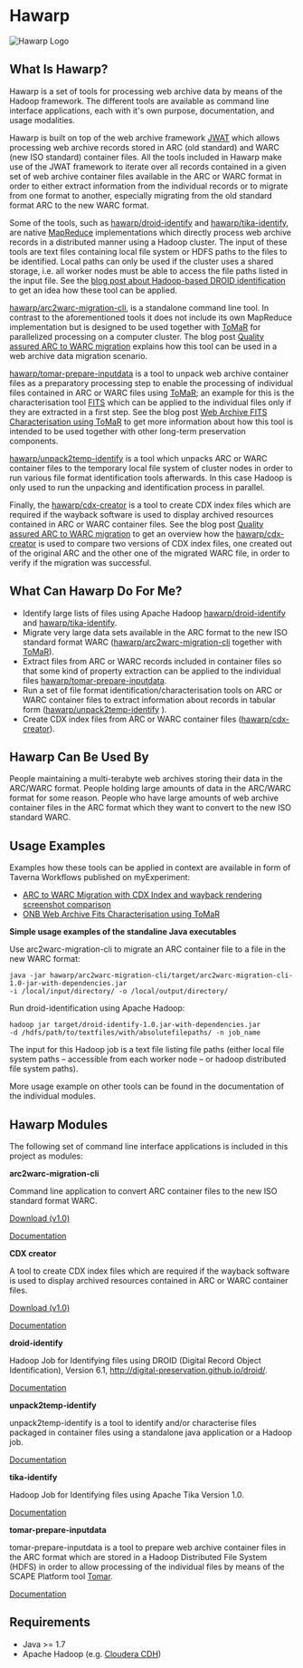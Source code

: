 Hawarp
======

![Hawarp Logo](https://lh4.googleusercontent.com/RTeHNY7CDXRu3Vd3Lrny0G8DUhvjkrKxCSKA1Po9LFGzGYeqIVuqzZPMO83oeWzjcNoYvn3H9TxNe1XzVBdR6M4SwXtR06qj5wmXJa7XfVTLEsxyxdGS8v1gJHs596qPXQ?raw=true)

What Is Hawarp?
---------------

Hawarp is a set of tools for processing web archive data by means of the Hadoop 
framework. The different tools are available as command line interface 
applications, each with it's own purpose, documentation, and usage modalities.

Hawarp is built on top of the web archive framework 
[JWAT](https://sbforge.org/display/JWAT/) which allows processing web archive records 
stored in ARC (old standard) and WARC (new ISO standard) container files. All 
the tools included in Hawarp make use of the JWAT framework to iterate over all 
records contained in a given set of web archive container files available in the 
ARC or WARC format in order to either extract information from the individual 
records or to migrate from one format to another, especially migrating from the 
old standard format ARC to the new WARC format.

Some of the tools, such as 
[hawarp/droid-identify](https://github.com/openplanets/hawarp/tree/master/droid-identify) 
and 
[hawarp/tika-identify](https://github.com/openplanets/hawarp/tree/master/tika-identify), 
are native [MapReduce](http://en.wikipedia.org/wiki/MapReduce) implementations 
which directly process web archive records in a distributed manner using a 
Hadoop cluster. The input of these tools are text files containing local file system or HDFS paths to the files to be identified. Local paths can only be used if the cluster uses a shared storage, i.e. all worker nodes must be able to access the file paths listed in the input file. See the [blog post about Hadoop-based DROID identification](http://www.openplanetsfoundation.org/blogs/2013-05-24-droid-file-format-identification-using-hadoop) to get an idea how these tool can be applied.

[hawarp/arc2warc-migration-cli](https://github.com/openplanets/hawarp/tree/master/arc2warc-migration-cli), 
is a standalone command line tool. In contrast to the aforementioned tools it does not include its own MapReduce implementation but is designed to be used together with [ToMaR](https://github.com/openplanets/tomar) for parallelized processing on a computer cluster. The blog post 
[Quality assured ARC to WARC migration](http://openplanetsfoundation.org/blogs/2014-07-10-quality-assured-arc-warc-migration) explains how this tool can be used in a web archive data migration scenario.

[hawarp/tomar-prepare-inputdata](https://github.com/openplanets/hawarp/tree/master/tomar-prepare-inputdata) 
is a tool to unpack web archive container files as a preparatory processing step to enable the processing of individual files contained in ARC or WARC files using [ToMaR](https://github.com/openplanets/tomar); 
an example for this is the characterisation tool [FITS](http://projects.iq.harvard.edu/fits) which can be applied to the 
individual files only if they are extracted in a first step. See the blog post [Web Archive FITS Characterisation using ToMaR](http://www.openplanetsfoundation.org/blogs/2013-12-16-web-archive-fits-characterisation-using-tomar) to get more information about how this tool is intended to be used together with other long-term preservation components.

[hawarp/unpack2temp-identify](https://github.com/openplanets/hawarp/tree/master/unpack2temp-identify) 
is a tool which unpacks ARC or WARC container files to 
the temporary local file system of cluster nodes in order to run various file 
format identification tools afterwards. In this case Hadoop is only used to run 
the unpacking and identification process in parallel.

Finally, the 
[hawarp/cdx-creator](https://github.com/openplanets/hawarp/tree/master/cdx-creator) is a tool to create CDX index files which are required 
if the wayback software is used to display archived resources contained in ARC 
or WARC container files. See the blog post 
[Quality assured ARC to WARC migration](http://openplanetsfoundation.org/blogs/2014-07-10-quality-assured-arc-warc-migration) 
to get an overview how the 
[hawarp/cdx-creator](https://github.com/openplanets/hawarp/tree/master/cdx-creator) 
is used to compare two versions of CDX index files, one created out of the 
original ARC and the other one of the migrated WARC file, in order to verify if 
the migration was successful.


What Can Hawarp Do For Me?
--------------------------

* Identify large lists of files using Apache Hadoop [hawarp/droid-identify](https://github.com/openplanets/hawarp/tree/master/droid-identify) 
and 
[hawarp/tika-identify](https://github.com/openplanets/hawarp/tree/master/tika-identify). 
* Migrate very large data sets available in the ARC format to the new ISO standard format WARC ([hawarp/arc2warc-migration-cli](https://github.com/openplanets/hawarp/tree/master/arc2warc-migration-cli) together with [ToMaR](https://github.com/openplanets/tomar)).
* Extract  files from ARC or WARC records included in container files so that some kind of property extraction can be applied to the individual files [hawarp/tomar-prepare-inputdata](https://github.com/openplanets/hawarp/tree/master/tomar-prepare-inputdata).
* Run a set of file format identification/characterisation tools on ARC or WARC container files to extract information about records in tabular form ([hawarp/unpack2temp-identify](https://github.com/openplanets/hawarp/tree/master/unpack2temp-identify) ).
* Create CDX index files from ARC or WARC container files ([hawarp/cdx-creator](https://github.com/openplanets/hawarp/tree/master/cdx-creator)).

Hawarp Can Be Used By
---------------------

People maintaining a multi-terabyte web archives storing their data in the ARC/WARC format.
People holding large amounts of data in the ARC/WARC format for some reason.
People who have large amounts of web archive container files in the ARC format which they want to convert to the new ISO standard WARC.

Usage Examples
--------------

Examples how these tools can be applied in context are available in form of Taverna Workflows published on myExperiment:

* [ARC to WARC Migration with CDX Index and wayback rendering screenshot comparison](http://www.myexperiment.org/workflows/4333.html)
* [ONB Web Archive Fits Characterisation using ToMaR](http://www.myexperiment.org/workflows/3933.html)

**Simple usage examples of the standaline Java executables**

Use arc2warc-migration-cli to migrate an ARC container file to a file in the new WARC format:

    java -jar hawarp/arc2warc-migration-cli/target/arc2warc-migration-cli-1.0-jar-with-dependencies.jar 
    -i /local/input/directory/ -o /local/output/directory/
    
Run droid-identification using Apache Hadoop:

    hadoop jar target/droid-identify-1.0.jar-with-dependencies.jar 
    -d /hdfs/path/to/textfiles/with/absolutefilepaths/ -n job_name
    
The input for this Hadoop job is a text file listing file paths (either local file system paths – accessible from each worker node – or hadoop distributed file system paths).

More usage example on other tools can be found in the documentation of the individual modules.

Hawarp Modules
--------------

The following set of command line interface applications is included in this 
project as modules:

**arc2warc-migration-cli**

Command line application to convert ARC container files to the new ISO standard
format WARC. 

[Download (v1.0)](http://dl.bintray.com/shsdev/generic/arc2warc-migration-cli-1.0-jar-with-dependencies.jar)

[Documentation](https://github.com/openplanets/hawarp/blob/master/arc2warc-migration-cli/README.md)

**CDX creator**

A tool to create CDX index files which are required if the wayback software is used to display archived resources contained in ARC or WARC container files.

[Download (v1.0)](http://dl.bintray.com/shsdev/generic/cdx-creator-1.0-jar-with-dependencies.jar)

[Documentation](https://github.com/openplanets/hawarp/blob/master/cdx-creator/README.md)

**droid-identify**

Hadoop Job for Identifying files using  DROID (Digital Record Object 
Identification), Version 6.1, http://digital-preservation.github.io/droid/. 

[Documentation](https://github.com/openplanets/hawarp/blob/master/droid-identify/README.md)

**unpack2temp-identify**

unpack2temp-identify is a tool to identify and/or characterise files packaged 
in container files using a standalone java application or a Hadoop job.

[Documentation](https://github.com/openplanets/hawarp/blob/master/unpack2temp-identify/README.md)

**tika-identify**

Hadoop Job for Identifying files using Apache Tika Version 1.0. 

[Documentation](https://github.com/openplanets/hawarp/blob/master/tika-identify/README.md)

**tomar-prepare-inputdata**

tomar-prepare-inputdata is a tool to prepare web archive container files in the 
ARC format which are stored in a Hadoop Distributed File System (HDFS) in order 
to allow processing of the individual files by means of the SCAPE Platform tool 
[Tomar](https://github.com/openplanets/tomar).

[Documentation](https://github.com/openplanets/hawarp/blob/master/tomar-prepare-inputdata/README.md)

Requirements
------------

* Java >= 1.7
* Apache Hadoop (e.g. [Cloudera CDH](http://www.cloudera.com/content/cloudera/en/products-and-services/cdh.html))